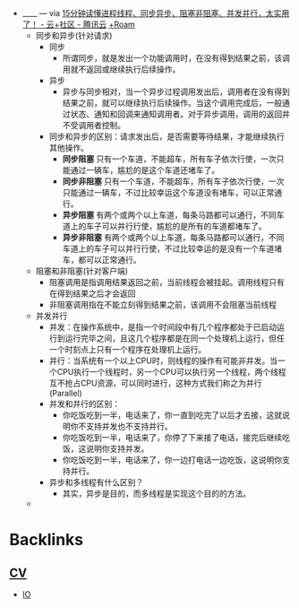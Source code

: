 - ____ — via [15分钟读懂进程线程、同步异步、阻塞非阻塞、并发并行，太实用了！ - 云+社区 - 腾讯云](https://cloud.tencent.com/developer/article/1592939) [+Roam](<+Roam.md>)
    - 同步和异步(针对请求)
        - 同步
            - 所谓同步，就是发出一个功能调用时，在没有得到结果之前，该调用就不返回或继续执行后续操作。
        - 异步
            - 异步与同步相对，当一个异步过程调用发出后，调用者在没有得到结果之前，就可以继续执行后续操作。当这个调用完成后，一般通过状态、通知和回调来通知调用者。对于异步调用，调用的返回并不受调用者控制。
        - 同步和异步的区别：请求发出后，是否需要等待结果，才能继续执行其他操作。
            - **同步阻塞** 只有一个车道，不能超车，所有车子依次行使，一次只能通过一辆车，尴尬的是这个车道还堵车了。
            - **同步非阻塞** 只有一个车道，不能超车，所有车子依次行使，一次只能通过一辆车，不过比较幸运这个车道没有堵车，可以正常通行。
            - **异步阻塞** 有两个或两个以上车道，每条马路都可以通行，不同车道上的车子可以并行行使，尴尬的是所有的车道都堵车了。
            - **异步非阻塞** 有两个或两个以上车道，每条马路都可以通行，不同车道上的车子可以并行行使，不过比较幸运的是没有一个车道堵车，都可以正常通行。
    - 阻塞和非阻塞(针对客户端)
        - 阻塞调用是指调用结果返回之前，当前线程会被挂起。调用线程只有在得到结果之后才会返回
        - 非阻塞调用指在不能立刻得到结果之前，该调用不会阻塞当前线程
    - 并发并行
        - 并发：在操作系统中，是指一个时间段中有几个程序都处于已启动运行到运行完毕之间，且这几个程序都是在同一个处理机上运行，但任一个时刻点上只有一个程序在处理机上运行。
        - 并行：当系统有一个以上CPU时，则线程的操作有可能非并发。当一个CPU执行一个线程时，另一个CPU可以执行另一个线程，两个线程互不抢占CPU资源，可以同时进行，这种方式我们称之为并行(Parallel)
        - 并发和并行的区别：
            - 你吃饭吃到一半，电话来了，你一直到吃完了以后才去接，这就说明你不支持并发也不支持并行。
            - 你吃饭吃到一半，电话来了，你停了下来接了电话，接完后继续吃饭，这说明你支持并发。
            - 你吃饭吃到一半，电话来了，你一边打电话一边吃饭，这说明你支持并行。
        - 异步和多线程有什么区别？
            - 其实，异步是目的，而多线程是实现这个目的的方法。
    - 

# Backlinks
## [CV](<CV.md>)
- [IO](<IO.md>)


